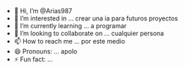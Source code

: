 - 👋 Hi, I’m @Arias987
- 👀 I’m interested in ... crear una ia para futuros proyectos
- 🌱 I’m currently learning ... a programar
- 💞️ I’m looking to collaborate on ... cualquier persona
- 📫 How to reach me ... por este medio
- 😄 Pronouns: ... apolo
- ⚡ Fun fact: ...

<!---
Arias987/Arias987 is a ✨ special ✨ repository because its `README.md` (this file) appears on your GitHub profile.
You can click the Preview link to take a look at your changes.
--->
